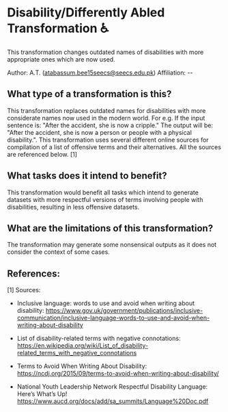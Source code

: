 # Disability/Differently Abled Transformation ♿
This transformation changes outdated names of disabilities with more appropriate ones which are now used.

Author: A.T. (atabassum.bee15seecs@seecs.edu.pk)
Affiliation: --

## What type of a transformation is this?
This transformation replaces outdated names for disabilities with more considerate names now used in the modern world.
For e.g. 
If the input sentence is: "After the accident, she is now a cripple."
The output will be: "After the accident, she is now a person or people with a physical disability.".
This transformation uses several different online sources for compilation of a list of offensive terms and their alternatives. All the sources are referenced below. [1]

## What tasks does it intend to benefit?
This transformation would benefit all tasks which intend to generate datasets with more respectful versions of terms involving people with disabilities, resulting in less offensive datasets.
 


## What are the limitations of this transformation?
The transformation may generate some nonsensical outputs as it does not consider the context of some cases.


## References:
[1] Sources: 
* Inclusive language: words to use and avoid when writing about disability: https://www.gov.uk/government/publications/inclusive-communication/inclusive-language-words-to-use-and-avoid-when-writing-about-disability

* List of disability-related terms with negative connotations: https://en.wikipedia.org/wiki/List_of_disability-related_terms_with_negative_connotations

* Terms to Avoid When Writing About Disability: https://ncdj.org/2015/09/terms-to-avoid-when-writing-about-disability/

* National Youth Leadership Network Respectful Disability Language: Here’s What’s Up! https://www.aucd.org/docs/add/sa_summits/Language%20Doc.pdf
